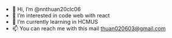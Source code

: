 - 👋 Hi, I’m @nnthuan20clc06
- 👀 I’m interested in code  web with react
- 🌱 I’m currently learning in HCMUS 
- 📫 You can reach me with this mail thuan020603@gmail.com
<!---
nnthuan20clc06/nnthuan20clc06 is a ✨ special ✨ repository because its `README.md` (this file) appears on your GitHub profile.
You can click the Preview link to take a look at your changes.
--->
